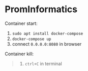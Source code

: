 # PromInformatics

Container start:

1. `sudo apt install docker-compose`
2. `docker-compose up`
3.  connect `0.0.0.0:8080` in browser

Container kill:
>1. `ctrl+C` in terminal

